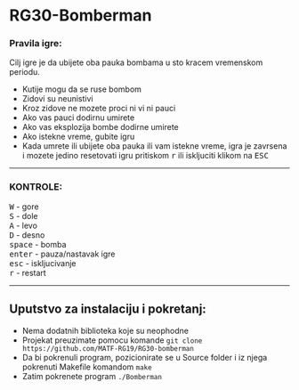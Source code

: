 # RG30-Bomberman
### Pravila igre:
Cilj igre je da ubijete oba pauka bombama u sto kracem vremenskom periodu.
* Kutije mogu da se ruse bombom
* Zidovi su neunistivi
* Kroz zidove ne mozete proci ni vi ni pauci
* Ako vas pauci dodirnu umirete
* Ako vas eksplozija bombe dodirne umirete
* Ako istekne vreme, gubite igru
* Kada umrete ili ubijete oba pauka ili vam istekne vreme, igra je zavrsena i mozete jedino resetovati igru pritiskom <kbd>r</kbd> ili iskljuciti klikom na <kbd>ESC</kbd>

<hr>

### KONTROLE:
<kbd>W</kbd> - gore <br>
<kbd>S</kbd> - dole <br>
<kbd>A</kbd> - levo <br>
<kbd>D</kbd> - desno <br>
<kbd>space</kbd> - bomba <br>
<kbd>enter</kbd> - pauza/nastavak igre <br>
<kbd>esc</kbd> - iskljucivanje <br>
<kbd>r</kbd> - restart <br>

<hr>

## Uputstvo za instalaciju i pokretanj:

* Nema dodatnih biblioteka koje su neophodne
* Projekat preuzimate pomocu komande `git clone https://github.com/MATF-RG19/RG30-bomberman` <br>
* Da bi pokrenuli program, pozicionirate se u Source folder i iz njega pokrenuti Makefile komandom `make` <br>
* Zatim pokrenete program `./Bomberman`

